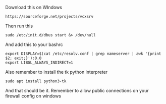 Download this on WIndows 
```
https://sourceforge.net/projects/vcxsrv
```

Then run this

```
sudo /etc/init.d/dbus start &> /dev/null
```


And add this to your bashrc

```
export DISPLAY=$(cat /etc/resolv.conf | grep nameserver | awk '{print $2; exit;}'):0.0
export LIBGL_ALWAYS_INDIRECT=1
```
Also remember to install the tk python interpreter

```
sudo apt install python3-tk
```

And that should be it. Remember to allow public connections on your firewall config on windows 
